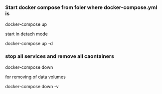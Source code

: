 ### Start docker compose from foler where docker-compose.yml is

docker-compose up

start in detach mode

docker-compose up -d

### stop all services and remove all caontainers

docker-compose down

for removing of data volumes 

docker-compose down -v
